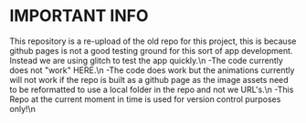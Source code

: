 # IMPORTANT INFO

This repository is a re-upload of the old repo for this project, this is because github pages is not a good testing ground for this sort of app development. Instead we are using glitch to test the app quickly.\n
-The code currently does not "work" HERE.\n
-The code does work but the animations currently will not work if the repo is built as a github page as the image assets need to be reformatted to use a local folder in the repo and not we URL's.\n
-This Repo at the current moment in time is used for version control purposes only!\n
